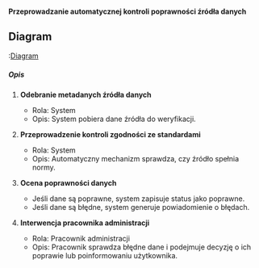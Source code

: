 #### Przeprowadzanie automatycznej kontroli poprawności źródła danych

## Diagram

:[Diagram](PB0012.puml)

##### Opis

1. **Odebranie metadanych źródła danych**
   * Rola: System
   * Opis: System pobiera dane źródła do weryfikacji.

2. **Przeprowadzenie kontroli zgodności ze standardami**
   * Rola: System
   * Opis: Automatyczny mechanizm sprawdza, czy źródło spełnia normy.

3. **Ocena poprawności danych**
   * Jeśli dane są poprawne, system zapisuje status jako poprawne.
   * Jeśli dane są błędne, system generuje powiadomienie o błędach.

4. **Interwencja pracownika administracji**
   * Rola: Pracownik administracji
   * Opis: Pracownik sprawdza błędne dane i podejmuje decyzję o ich poprawie lub poinformowaniu użytkownika.